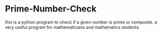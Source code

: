 # Prime-Number-Check
this is a python program to check if a given number is prime or composite. a very useful program for mathematicians and mathematics students. 
